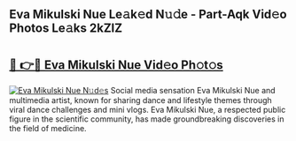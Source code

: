 ## Eva Mikulski Nue Le𝚊k𝚎d N𝚞𝚍e - Part-Aqk Vid𝚎o Photos Le𝚊ks 2kZIZ

# <h2><a href="http://fb8rvk.evod.top/?m=Eva+Mikulski+Nue">🔗 👉🔴 Eva Mikulski Nue Vid𝚎o Ph𝚘t𝚘s</a></h2>

[![Eva Mikulski Nue N𝚞d𝚎s](https://i.imgur.com/8V9OHl7.gif)](http://fb8rvk.evod.top/?m=Eva+Mikulski+Nue)
Social media sensation Eva Mikulski Nue and multimedia artist, known for sharing dance and lifestyle themes through viral dance challenges and mini vlogs. Eva Mikulski Nue, a respected public figure in the scientific community, has made groundbreaking discoveries in the field of medicine. 
